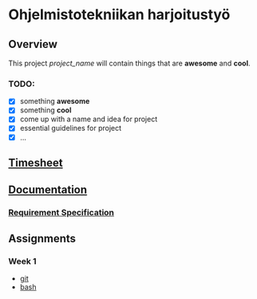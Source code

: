 # Ohjelmistotekniikan harjoitustyö
## Overview
This project *project_name* will contain things that are **awesome** and **cool**. 
### TODO:
- [x] something **awesome** 
- [x] something **cool**
- [x] come up with a name and idea for project
- [x] essential guidelines for project
- [x] ...

## [Timesheet](https://github.com/justuskeinanen/ot-harjoitustyo/blob/master/documentation/timesheet.md)
## [Documentation](https://github.com/justuskeinanen/ot-harjoitustyo/tree/master/documentation)
### [Requirement Specification](documentation/Requirement_specification.md)
## Assignments
### Week 1
* [git](https://github.com/justuskeinanen/ot-harjoitustyo/blob/master/laskarit/viikko1/gitlog.txt)
* [bash](https://github.com/justuskeinanen/ot-harjoitustyo/blob/master/laskarit/viikko1/komentorivi.txt)
